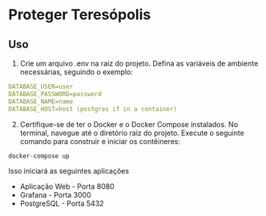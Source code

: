 # Proteger Teresópolis

## Uso

1. Crie um arquivo .env na raiz do projeto.
   Defina as variáveis de ambiente necessárias, seguindo o exemplo:

```yaml
DATABASE_USER=user
DATABASE_PASSWORD=password
DATABASE_NAME=name
DATABASE_HOST=host (postgres if in a container)
```

2. Certifique-se de ter o Docker e o Docker Compose instalados.
   No terminal, navegue até o diretório raiz do projeto.
   Execute o seguinte comando para construir e iniciar os contêineres:

```bash
docker-compose up
```

Isso iniciará as seguintes aplicações

- Aplicação Web - Porta 8080
- Grafana - Porta 3000
- PostgreSQL - Porta 5432
